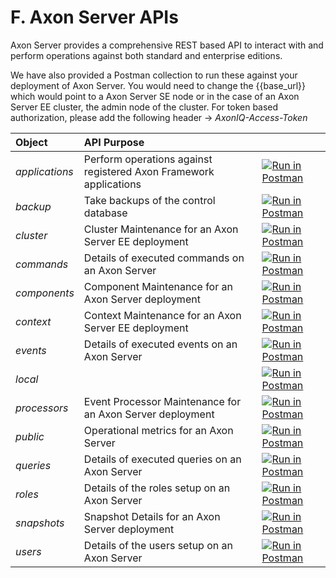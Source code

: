 # F. Axon Server APIs

Axon Server provides a comprehensive REST based API to interact with and perform operations against both standard and enterprise editions. 

We have also provided a Postman collection to run these against your deployment of Axon Server. You would need to change the {{base\_url}} which would point to a Axon Server SE node or in the case of an Axon Server EE cluster, the admin node of the cluster. For token based authorization, please add the following header -&gt; _AxonIQ-Access-Token_

| Object | API Purpose |  |
| :--- | :--- | :--- |
| _applications_ | Perform operations against registered Axon Framework applications | [![Run in Postman](https://run.pstmn.io/button.svg)](https://app.getpostman.com/run-collection/67c1bdfd23e5498a9cb8) |
| _backup_ | Take backups of the control database | [![Run in Postman](https://run.pstmn.io/button.svg)](https://app.getpostman.com/run-collection/67c1bdfd23e5498a9cb8) |
| _cluster_ | Cluster Maintenance for an Axon Server EE deployment | [![Run in Postman](https://run.pstmn.io/button.svg)](https://app.getpostman.com/run-collection/67c1bdfd23e5498a9cb8) |
| _commands_ | Details of executed commands on an Axon Server | [![Run in Postman](https://run.pstmn.io/button.svg)](https://app.getpostman.com/run-collection/67c1bdfd23e5498a9cb8) |
| _components_ | Component Maintenance for an Axon Server deployment  | [![Run in Postman](https://run.pstmn.io/button.svg)](https://app.getpostman.com/run-collection/67c1bdfd23e5498a9cb8) |
| _context_ | Context Maintenance for an Axon Server EE deployment | [![Run in Postman](https://run.pstmn.io/button.svg)](https://app.getpostman.com/run-collection/67c1bdfd23e5498a9cb8) |
| _events_ | Details of executed events on an Axon Server | [![Run in Postman](https://run.pstmn.io/button.svg)](https://app.getpostman.com/run-collection/67c1bdfd23e5498a9cb8) |
| _local_ |  | [![Run in Postman](https://run.pstmn.io/button.svg)](https://app.getpostman.com/run-collection/67c1bdfd23e5498a9cb8) |
| _processors_ | Event Processor Maintenance for an Axon Server deployment | [![Run in Postman](https://run.pstmn.io/button.svg)](https://app.getpostman.com/run-collection/67c1bdfd23e5498a9cb8) |
| _public_ | Operational metrics for an Axon Server | [![Run in Postman](https://run.pstmn.io/button.svg)](https://app.getpostman.com/run-collection/67c1bdfd23e5498a9cb8) |
| _queries_ | Details of executed queries on an Axon Server | [![Run in Postman](https://run.pstmn.io/button.svg)](https://app.getpostman.com/run-collection/67c1bdfd23e5498a9cb8) |
| _roles_ | Details of the roles setup on an Axon Server  | [![Run in Postman](https://run.pstmn.io/button.svg)](https://app.getpostman.com/run-collection/67c1bdfd23e5498a9cb8) |
| _snapshots_ | Snapshot Details for an Axon Server deployment | [![Run in Postman](https://run.pstmn.io/button.svg)](https://app.getpostman.com/run-collection/67c1bdfd23e5498a9cb8) |
| _users_ | Details of the users setup on an Axon Server | [![Run in Postman](https://run.pstmn.io/button.svg)](https://app.getpostman.com/run-collection/67c1bdfd23e5498a9cb8) |

